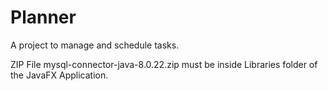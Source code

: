 # Planner
A project to manage and schedule tasks.

ZIP File mysql-connector-java-8.0.22.zip must be inside Libraries folder of the JavaFX Application.
